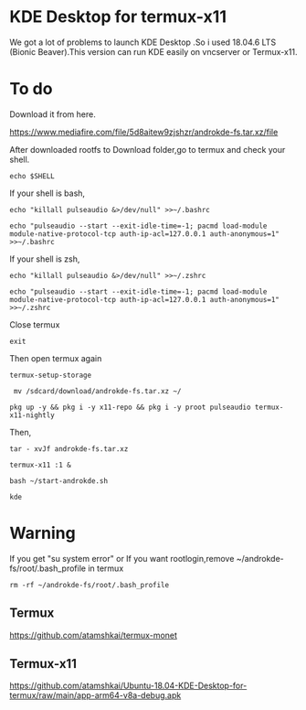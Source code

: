 # KDE Desktop for termux-x11
We got a lot of problems to launch KDE Desktop .So i used 18.04.6 LTS (Bionic Beaver).This version can run KDE easily on vncserver or Termux-x11.

# To do

Download it from here.

https://www.mediafire.com/file/5d8aitew9zjshzr/androkde-fs.tar.xz/file

After downloaded rootfs to Download folder,go to termux and check your shell.

```
echo $SHELL
```

If your shell is bash,

```
echo "killall pulseaudio &>/dev/null" >>~/.bashrc
 
echo "pulseaudio --start --exit-idle-time=-1; pacmd load-module module-native-protocol-tcp auth-ip-acl=127.0.0.1 auth-anonymous=1" >>~/.bashrc
```

If your shell is zsh,

```
echo "killall pulseaudio &>/dev/null" >>~/.zshrc
 
echo "pulseaudio --start --exit-idle-time=-1; pacmd load-module module-native-protocol-tcp auth-ip-acl=127.0.0.1 auth-anonymous=1" >>~/.zshrc
```

Close termux

```
exit
```

Then open termux again

```
termux-setup-storage

 mv /sdcard/download/androkde-fs.tar.xz ~/
 
pkg up -y && pkg i -y x11-repo && pkg i -y proot pulseaudio termux-x11-nightly
```

Then,

```
tar - xvJf androkde-fs.tar.xz
 
termux-x11 :1 &
 
bash ~/start-androkde.sh
 
kde
```

# Warning

If you get "su system error" or If you want rootlogin,remove ~/androkde-fs/root/.bash_profile in termux

```
rm -rf ~/androkde-fs/root/.bash_profile
```

## Termux

https://github.com/atamshkai/termux-monet

## Termux-x11

https://github.com/atamshkai/Ubuntu-18.04-KDE-Desktop-for-termux/raw/main/app-arm64-v8a-debug.apk


